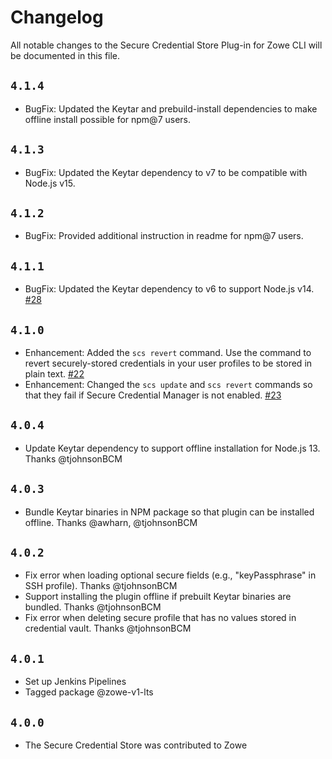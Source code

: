 # Changelog

All notable changes to the Secure Credential Store Plug-in for Zowe CLI will be documented in this file.

## `4.1.4`

- BugFix: Updated the Keytar and prebuild-install dependencies to make offline install possible for npm@7 users.

## `4.1.3`

- BugFix: Updated the Keytar dependency to v7 to be compatible with Node.js v15.

## `4.1.2`

- BugFix: Provided additional instruction in readme for npm@7 users.

## `4.1.1`

- BugFix: Updated the Keytar dependency to v6 to support Node.js v14. [#28](https://github.com/zowe/zowe-cli-scs-plugin/issues/28)

## `4.1.0`

- Enhancement: Added the `scs revert` command. Use the command to revert securely-stored credentials in your user profiles to be stored in plain text. [#22](https://github.com/zowe/zowe-cli-scs-plugin/issues/22)
- Enhancement: Changed the `scs update` and `scs revert` commands so that they fail if Secure Credential Manager is not enabled. [#23](https://github.com/zowe/zowe-cli-scs-plugin/pull/23)

## `4.0.4`

- Update Keytar dependency to support offline installation for Node.js 13. Thanks @tjohnsonBCM

## `4.0.3`

- Bundle Keytar binaries in NPM package so that plugin can be installed offline. Thanks @awharn, @tjohnsonBCM

## `4.0.2`

- Fix error when loading optional secure fields (e.g., "keyPassphrase" in SSH profile). Thanks @tjohnsonBCM
- Support installing the plugin offline if prebuilt Keytar binaries are bundled. Thanks @tjohnsonBCM
- Fix error when deleting secure profile that has no values stored in credential vault. Thanks @tjohnsonBCM

## `4.0.1`

- Set up Jenkins Pipelines
- Tagged package @zowe-v1-lts

## `4.0.0`

- The Secure Credential Store was contributed to Zowe
